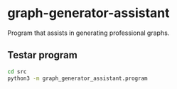 # graph-generator-assistant

Program that assists in generating professional graphs.

## Testar program

```bash
cd src
python3 -m graph_generator_assistant.program
```


